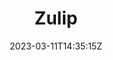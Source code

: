 ---
title: "Zulip"
date: 2023-03-11T14:35:15Z
draft: false
icon: "images/zulip-org-logo-60.png"
link: "https://zulip.com/"
---
